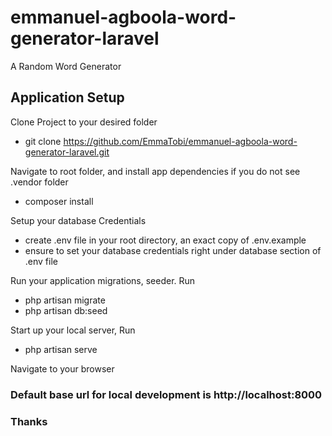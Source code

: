 # emmanuel-agboola-word-generator-laravel
A Random Word Generator

## Application Setup

Clone Project to your desired folder 
- git clone https://github.com/EmmaTobi/emmanuel-agboola-word-generator-laravel.git

Navigate to root folder, and install app dependencies if you do not see .vendor folder
- composer install

Setup your database Credentials
- create .env file in your root directory, an exact copy of .env.example
- ensure to set your database credentials right under database section of .env file

Run your application migrations, seeder. Run
- php artisan migrate
- php artisan db:seed

Start up your local server, Run
- php artisan serve

Navigate to your browser
### Default base url for local development is http://localhost:8000

### Thanks

